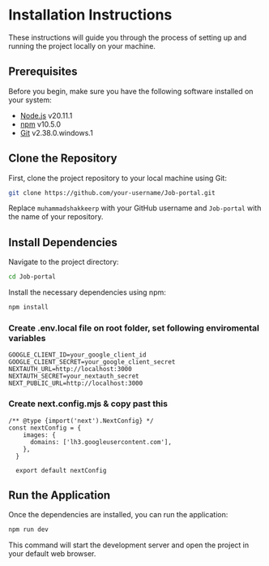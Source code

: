 # Installation Instructions

These instructions will guide you through the process of setting up and running the project locally on your machine.

## Prerequisites

Before you begin, make sure you have the following software installed on your system:

- [Node.js](https://nodejs.org/) v20.11.1
- [npm](https://www.npmjs.com/) v10.5.0
- [Git](https://git-scm.com/) v2.38.0.windows.1

## Clone the Repository

First, clone the project repository to your local machine using Git:

```bash
git clone https://github.com/your-username/Job-portal.git
```

Replace `muhammadshakkeerp` with your GitHub username and `Job-portal` with the name of your repository.

## Install Dependencies

Navigate to the project directory:

```bash
cd Job-portal
```

Install the necessary dependencies using npm:

```bash
npm install
```
### Create .env.local file on root folder, set following enviromental variables
```
GOOGLE_CLIENT_ID=your_google_client_id
GOOGLE_CLIENT_SECRET=your_google_client_secret
NEXTAUTH_URL=http://localhost:3000
NEXTAUTH_SECRET=your_nextauth_secret
NEXT_PUBLIC_URL=http://localhost:3000

 ```

### Create next.config.mjs & copy past this
``` 
/** @type {import('next').NextConfig} */
const nextConfig = {
    images: {
      domains: ['lh3.googleusercontent.com'],
    },
  }
  
  export default nextConfig
```

## Run the Application

Once the dependencies are installed, you can run the application:

```bash
npm run dev
```

This command will start the development server and open the project in your default web browser.
